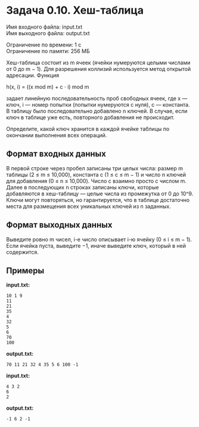 # Задача 0.10. Хеш-таблица

Имя входного файла: input.txt  
Имя выходного файла: output.txt  

Ограничение по времени: 1 с  
Ограничение по памяти: 256 МБ  

Хеш-таблица состоит из m ячеек (ячейки нумеруются целыми числами от 0 до m − 1). Для разрешения коллизий используется метод открытой адресации. Функция

h(x, i) = ((x mod m) + c ⋅ i) mod m

задает линейную последовательность проб свободных ячеек, где x — ключ, i — номер попытки (попытки нумеруются с нуля), c — константа. В таблицу было последовательно добавлено n ключей. В случае, если ключ в таблице уже есть, повторного добавления не происходит.

Определите, какой ключ хранится в каждой ячейке таблицы по окончании выполнения всех операций.

## Формат входных данных

В первой строке через пробел записаны три целых числа: размер m таблицы (2 ≤ m ≤ 10,000), константа c (1 ≤ c ≤ m − 1) и число n ключей для добавления (0 ≤ n ≤ 10,000). Число c взаимно просто с числом m. Далее в последующих n строках записаны ключи, которые добавляются в хеш-таблицу — целые числа из промежутка от 0 до 10^9. Ключи могут повторяться, но гарантируется, что в таблице достаточно места для размещения всех уникальных ключей из n заданных.

## Формат выходных данных

Выведите ровно m чисел, i-е число описывает i-ю ячейку (0 ≤ i ≤ m − 1). Если ячейка пуста, выведите −1, иначе выведите ключ, который в ней содержится.

## Примеры

**input.txt:**
```
10 1 9
11
21
35
4
32
5
6
70
100
```

**output.txt:**
```
70 11 21 32 4 35 5 6 100 -1
```

**input.txt:**
```
4 3 2
6
2
```

**output.txt:**
```
-1 6 2 -1
```
